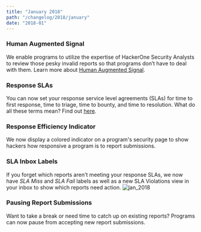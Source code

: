 ```yaml
---
title: "January 2018"
path: "/changelog/2018/january"
date: "2018-01"
---
```


### Human Augmented Signal
We enable programs to utilize the expertise of HackerOne Security Analysts to review those pesky invalid reports so that programs don’t have to deal with them. Learn more about [Human Augmented Signal](/organizations/human-augmented-signal.html). 

### Response SLAs 
You can now set your response service level agreements (SLAs) for time to first response, time to triage, time to bounty, and time to resolution. What do all these terms mean? Find out [here](/organizations/response-target-metrics.html).

### Response Efficiency Indicator
We now display a colored indicator on a program's security page to show hackers how responsive a program is to report submissions.  

### SLA Inbox Labels
If you forget which reports aren't meeting your response SLAs, we now have <i>SLA Miss</i> and <i>SLA Fail</i> labels as well as a new SLA Violations view in your inbox to show which reports need action. 
![jan_2018](./images/jan_2018.png)

### Pausing Report Submissions
Want to take a break or need time to catch up on existing reports? Programs can now pause from accepting new report submissions.
